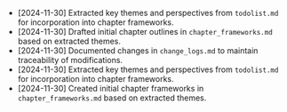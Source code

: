 - [2024-11-30] Extracted key themes and perspectives from `todolist.md` for incorporation into chapter frameworks.
- [2024-11-30] Drafted initial chapter outlines in `chapter_frameworks.md` based on extracted themes.
- [2024-11-30] Documented changes in `change_logs.md` to maintain traceability of modifications.
- [2024-11-30] Extracted key themes and perspectives from `todolist.md` for incorporation into chapter frameworks.
- [2024-11-30] Created initial chapter frameworks in `chapter_frameworks.md` based on extracted themes.
